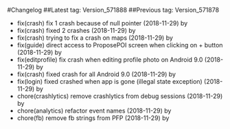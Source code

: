 #Changelog
##Latest tag: Version_571888
##Previous tag: Version_571878
* fix(crash) fix 1 crash because of null pointer (2018-11-29) by <Francois Pellissier>
* fix(crash) fixed 2 crashes (2018-11-29) by <Francois Pellissier>
* fix(crash) trying to fix a crash on maps (2018-11-29) by <Francois Pellissier>
* fix(guide) direct access to ProposePOI screen when clicking on + button (2018-11-29) by <Francois Pellissier>
* fix(editprofile) fix crash when editing profile photo on Android 9.0 (2018-11-29) by <Francois Pellissier>
* fix(crash) fixed crash for all Android 9.0 (2018-11-29) by <Francois Pellissier>
* fix(login) fixed crashed when app is gone (illegal state exception) (2018-11-29) by <Francois Pellissier>
* chore(crashlytics) remove crashlytics from debug sessions (2018-11-29) by <Francois Pellissier>
* chore(analytics) refactor event names (2018-11-29) by <Francois Pellissier>
* chore(fb) remove fb strings from PFP (2018-11-29) by <Francois Pellissier>
